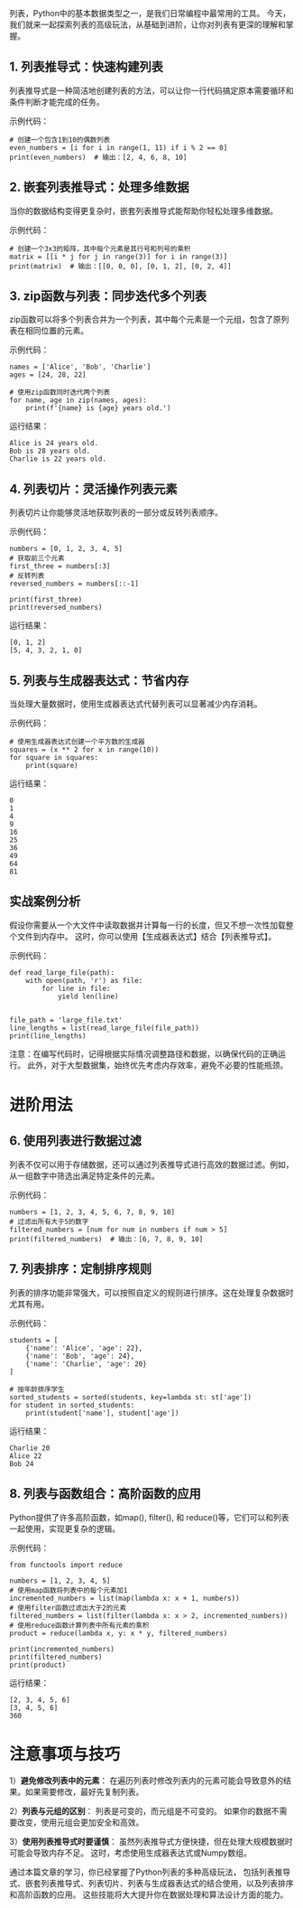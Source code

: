 列表，Python中的基本数据类型之一，是我们日常编程中最常用的工具。
今天，我们就来一起探索列表的高级玩法，从基础到进阶，让你对列表有更深的理解和掌握。

## 1. 列表推导式：快速构建列表
列表推导式是一种简洁地创建列表的方法，可以让你一行代码搞定原本需要循环和条件判断才能完成的任务。

示例代码：
```text
# 创建一个包含1到10的偶数列表
even_numbers = [i for i in range(1, 11) if i % 2 == 0]
print(even_numbers)  # 输出：[2, 4, 6, 8, 10]
```

## 2. 嵌套列表推导式：处理多维数据
当你的数据结构变得更复杂时，嵌套列表推导式能帮助你轻松处理多维数据。

示例代码：
```text
# 创建一个3x3的矩阵，其中每个元素是其行号和列号的乘积
matrix = [[i * j for j in range(3)] for i in range(3)]
print(matrix)  # 输出：[[0, 0, 0], [0, 1, 2], [0, 2, 4]]
```

## 3. zip函数与列表：同步迭代多个列表
zip函数可以将多个列表合并为一个列表，其中每个元素是一个元组，包含了原列表在相同位置的元素。

示例代码：
```text
names = ['Alice', 'Bob', 'Charlie']
ages = [24, 28, 22]

# 使用zip函数同时迭代两个列表
for name, age in zip(names, ages):
    print(f'{name} is {age} years old.')
```
运行结果：
```text
Alice is 24 years old.
Bob is 28 years old.
Charlie is 22 years old.
```

## 4. 列表切片：灵活操作列表元素
列表切片让你能够灵活地获取列表的一部分或反转列表顺序。

示例代码：
```text
numbers = [0, 1, 2, 3, 4, 5]
# 获取前三个元素
first_three = numbers[:3]
# 反转列表
reversed_numbers = numbers[::-1]

print(first_three)
print(reversed_numbers)
```
运行结果：
```text
[0, 1, 2]
[5, 4, 3, 2, 1, 0]
```

## 5. 列表与生成器表达式：节省内存
当处理大量数据时，使用生成器表达式代替列表可以显著减少内存消耗。

示例代码：
```text
# 使用生成器表达式创建一个平方数的生成器
squares = (x ** 2 for x in range(10))
for square in squares:
    print(square)
```
运行结果：
```text
0
1
4
9
16
25
36
49
64
81
```

## 实战案例分析
假设你需要从一个大文件中读取数据并计算每一行的长度，但又不想一次性加载整个文件到内存中。
这时，你可以使用【生成器表达式】结合【列表推导式】。

示例代码：
```text
def read_large_file(path):
    with open(path, 'r') as file:
        for line in file:
            yield len(line)


file_path = 'large_file.txt'
line_lengths = list(read_large_file(file_path))
print(line_lengths)
```
注意：在编写代码时，记得根据实际情况调整路径和数据，以确保代码的正确运行。
此外，对于大型数据集，始终优先考虑内存效率，避免不必要的性能瓶颈。

# 进阶用法
## 6. 使用列表进行数据过滤
列表不仅可以用于存储数据，还可以通过列表推导式进行高效的数据过滤。例如，从一组数字中筛选出满足特定条件的元素。

示例代码：
```text
numbers = [1, 2, 3, 4, 5, 6, 7, 8, 9, 10]
# 过滤出所有大于5的数字
filtered_numbers = [num for num in numbers if num > 5]
print(filtered_numbers)  # 输出：[6, 7, 8, 9, 10]
```

## 7. 列表排序：定制排序规则
列表的排序功能非常强大，可以按照自定义的规则进行排序。这在处理复杂数据时尤其有用。

示例代码：
```text
students = [
    {'name': 'Alice', 'age': 22},
    {'name': 'Bob', 'age': 24},
    {'name': 'Charlie', 'age': 20}
]

# 按年龄排序学生
sorted_students = sorted(students, key=lambda st: st['age'])
for student in sorted_students:
    print(student['name'], student['age'])
```
运行结果：
```text
Charlie 20
Alice 22
Bob 24
```

## 8. 列表与函数组合：高阶函数的应用
Python提供了许多高阶函数，如map(), filter(), 和 reduce()等，它们可以和列表一起使用，实现更复杂的逻辑。

示例代码：
```text
from functools import reduce

numbers = [1, 2, 3, 4, 5]
# 使用map函数将列表中的每个元素加1
incremented_numbers = list(map(lambda x: x + 1, numbers))
# 使用filter函数过滤出大于2的元素
filtered_numbers = list(filter(lambda x: x > 2, incremented_numbers))
# 使用reduce函数计算列表中所有元素的乘积
product = reduce(lambda x, y: x * y, filtered_numbers)

print(incremented_numbers)
print(filtered_numbers)
print(product)
```
运行结果：
```text
[2, 3, 4, 5, 6]
[3, 4, 5, 6]
360
```

# 注意事项与技巧

1）**避免修改列表中的元素**：
在遍历列表时修改列表内的元素可能会导致意外的结果。如果需要修改，最好先复制列表。

2）**列表与元组的区别**：
列表是可变的，而元组是不可变的。
如果你的数据不需要改变，使用元组会更加安全和高效。

3）**使用列表推导式时要谨慎**：
虽然列表推导式方便快捷，但在处理大规模数据时可能会导致内存不足。
这时，考虑使用生成器表达式或Numpy数组。

通过本篇文章的学习，你已经掌握了Python列表的多种高级玩法，
包括列表推导式、嵌套列表推导式、列表切片、列表与生成器表达式的结合使用，以及列表排序和高阶函数的应用。
这些技能将大大提升你在数据处理和算法设计方面的能力。